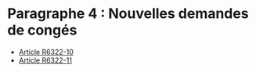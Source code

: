 # Paragraphe 4 : Nouvelles demandes de congés

* [Article R6322-10](./LEGIARTI000018523244.md)
* [Article R6322-11](./LEGIARTI000018523242.md)
